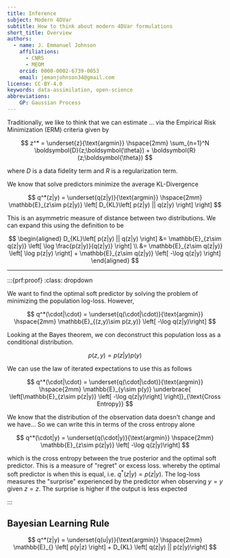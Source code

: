 ```yaml
---
title: Inference
subject: Modern 4DVar
subtitle: How to think about modern 4DVar formulations
short_title: Overview
authors:
  - name: J. Emmanuel Johnson
    affiliations:
      - CNRS
      - MEOM
    orcid: 0000-0002-6739-0053
    email: jemanjohnson34@gmail.com
license: CC-BY-4.0
keywords: data-assimilation, open-science
abbreviations:
    GP: Gaussian Process
---
```


Traditionally, we like to think that we can estimate ... via the Empirical Risk Minimization (ERM) criteria given by

$$
z^* =
\underset{z}{\text{argmin}} \hspace{2mm}
\sum_{n=1}^N \boldsymbol{D}(z;\boldsymbol{\theta}) +
\boldsymbol{R}(z;\boldsymbol{\theta})
$$

where $D$ is a data fidelity term and $R$ is a regularization term.


We know that solve predictors minimize the average KL-Divergence

$$
q^*(z|y) = 
\underset{q(z|y)}{\text{argmin}} \hspace{2mm}
\mathbb{E}_{z\sim p(z|y)}
\left[
D_{KL}\left[ p(z|y) || q(z|y) \right]
\right]
$$

This is an asymmetric measure of distance between two distributions.
We can expand this using the definition to be

$$
\begin{aligned}
D_{KL}\left[ p(z|y) || q(z|y) \right] &= 
\mathbb{E}_{z\sim q(z|y)}
\left[ 
  \log \frac{p(z|y)}{q(z|y)}
\right] \\
&= 
\mathbb{E}_{z\sim q(z|y)}
\left[ 
  \log p(z|y)
\right] + 
\mathbb{E}_{z\sim q(z|y)}
\left[ 
  -\log q(z|y)
\right]
\end{aligned}
$$





---

:::{prf:proof}
:class: dropdown



We want to find the optimal soft predictor by solving the problem of minimizing the population log-loss. 
However, 

$$
q^*(\cdot|\cdot) = 
\underset{q(\cdot|\cdot)}{\text{argmin}} \hspace{2mm}
\mathbb{E}_{(z,y)\sim p(z,y)}
\left[ -\log q(z|y)\right]
$$

Looking at the Bayes theorem, we con deconstruct this population loss as a conditional distribution.

$$
p(z,y) = p(z|y)p(y)
$$

We can use the law of iterated expectations to use this as follows

$$
q^*(\cdot|\cdot) = 
\underset{q(\cdot|\cdot)}{\text{argmin}} \hspace{2mm}
\mathbb{E}_{y\sim p(y)}
\underbrace{
    \left[\mathbb{E}_{z\sim p(z|y)}
\left[ -\log q(z|y)\right]
\right]}_{\text{Cross Entropy}}
$$

We know that the distribution of the observation data doesn't change and we have...
So we can write this in terms of the cross entropy alone

$$
q^*(\cdot|y) = 
\underset{q(\cdot|y)}{\text{argmin}} \hspace{2mm}
\mathbb{E}_{z\sim p(z|y)}
\left[ -\log q(z|y)\right]
$$

which is the cross entropy between the true posterior and the optimal soft predictor. 
This is a measure of "regret" or excess loss. whereby the optimal soft predictor is when this is equal, i.e. $q^*(z|y)=p(z|y)$.
The log-loss measures the "surprise" experienced by the predictor when observing $y=y$ given $z=z$.
The surprise is higher if the output is less expected

:::


## Bayesian Learning Rule


$$
q^*(z|y) = 
\underset{q(u|y)}{\text{argmin}} \hspace{2mm}
\mathbb{E}_{}
\left[ p(y|z) \right] +
D_{KL}
\left[ q(z|y) || p(z|y)\right]
$$
